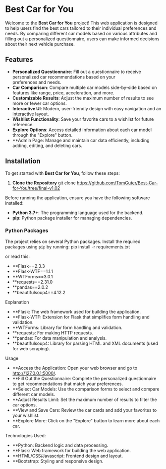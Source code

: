# Best Car for You

Welcome to the **Best Car for You** project! This web application is designed to help users find the best cars tailored to their individual preferences and needs. By comparing different car models based on various attributes and filling out a personalized questionnaire, users can make informed decisions about their next vehicle purchase.

## Features
- **Personalized Questionnaire**: Fill out a questionnaire to receive personalized car recommendations based on your   
  preferences and needs.
- **Car Comparison**: Compare multiple car models side-by-side based on features like range, price, acceleration, and more.
- **Customizable Results**: Adjust the maximum number of results to see more or fewer car options.
- **Interactive UI**: Modern, user-friendly design with easy navigation and an interactive layout.
- **Wishlist Functionality**: Save your favorite cars to a wishlist for future reference.
- **Explore Options**: Access detailed information about each car model through the "Explore" button.
- **Admin Page: Manage and maintain car data efficiently, including adding, editing, and deleting cars.

## Installation

To get started with **Best Car for You**, follow these steps:

1. **Clone the Repository**
git clone https://github.com/TomGuter/Best-Car-for-You/tree/final-v1.02

   
Before running the application, ensure you have the following software installed:

- **Python 3.7+**: The programming language used for the backend.
- **pip**: Python package installer for managing dependencies.

### Python Packages

The project relies on several Python packages. Install the required packages using `pip` by running:
pip install -r requirements.txt

or read this: 
- **Flask==2.3.3
- **Flask-WTF==1.1.1
- **WTForms==3.0.1
- **requests==2.31.0
- **pandas==2.0.2
- **beautifulsoup4==4.12.2
  
Explanation
- **Flask: The web framework used for building the application.
- **Flask-WTF: Extension for Flask that simplifies form handling and validation.
- **WTForms: Library for form handling and validation.
- **requests: For making HTTP requests.
- **pandas: For data manipulation and analysis.
- **beautifulsoup4: Library for parsing HTML and XML documents (used for web scraping).


Usage
- **Access the Application: Open your web browser and go to http://127.0.0.1:5000/.
- **Fill Out the Questionnaire: Complete the personalized questionnaire to get recommendations that match your preferences.
- **Select Car Models: Use the comparison forms to select and compare different car models.
- **Adjust Results Limit: Set the maximum number of results to filter the car options.
- **View and Save Cars: Review the car cards and add your favorites to your wishlist.
- **Explore More: Click on the "Explore" button to learn more about each car.


Technologies Used:

- **Python: Backend logic and data processing.
- **Flask: Web framework for building the web application.
- **HTML/CSS/Javascript: Frontend design and layout.
- **Bootstrap: Styling and responsive design.
